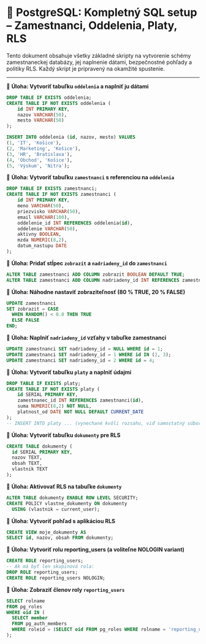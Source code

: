 # 📘 PostgreSQL: Kompletný SQL setup – Zamestnanci, Oddelenia, Platy, RLS

Tento dokument obsahuje všetky základné skripty na vytvorenie schémy zamestnaneckej databázy, jej naplnenie dátami, bezpečnostné pohľady a politiky RLS. Každý skript je pripravený na okamžité spustenie.

---

📌 **Úloha: Vytvoriť tabuľku `oddelenia` a naplniť ju dátami**
```sql
DROP TABLE IF EXISTS oddelenia;
CREATE TABLE IF NOT EXISTS oddelenia (
    id INT PRIMARY KEY,
    nazov VARCHAR(50),
    mesto VARCHAR(50)
);

INSERT INTO oddelenia (id, nazov, mesto) VALUES
(1, 'IT', 'Košice'),
(2, 'Marketing', 'Košice'),
(3, 'HR', 'Bratislava'),
(4, 'Obchod', 'Košice'),
(5, 'Výskum', 'Nitra');
```

📌 **Úloha: Vytvoriť tabuľku `zamestnanci` s referenciou na `oddelenia`**
```sql
DROP TABLE IF EXISTS zamestnanci;
CREATE TABLE IF NOT EXISTS zamestnanci (
    id INT PRIMARY KEY,
    meno VARCHAR(50),
    priezvisko VARCHAR(50),
    email VARCHAR(100),
    oddelenie_id INT REFERENCES oddelenia(id),
    oddelenie VARCHAR(50),
    aktivny BOOLEAN,
    mzda NUMERIC(8,2),
    datum_nastupu DATE
);
```

📌 **Úloha: Pridať stĺpec `zobrazit` a `nadriadeny_id` do `zamestnanci`**
```sql
ALTER TABLE zamestnanci ADD COLUMN zobrazit BOOLEAN DEFAULT TRUE;
ALTER TABLE zamestnanci ADD COLUMN nadriadeny_id INT REFERENCES zamestnanci(id);
```

📌 **Úloha: Náhodne nastaviť zobraziteľnosť (80 % TRUE, 20 % FALSE)**
```sql
UPDATE zamestnanci
SET zobrazit = CASE
  WHEN RANDOM() < 0.8 THEN TRUE
  ELSE FALSE
END;
```

📌 **Úloha: Naplniť `nadriadeny_id` vzťahy v tabuľke zamestnanci**
```sql
UPDATE zamestnanci SET nadriadeny_id = NULL WHERE id = 1;
UPDATE zamestnanci SET nadriadeny_id = 1 WHERE id IN (2, 3);
UPDATE zamestnanci SET nadriadeny_id = 2 WHERE id = 4;
```

📌 **Úloha: Vytvoriť tabuľku `platy` a naplniť údajmi**
```sql
DROP TABLE IF EXISTS platy;
CREATE TABLE IF NOT EXISTS platy (
    id SERIAL PRIMARY KEY,
    zamestnanec_id INT REFERENCES zamestnanci(id),
    suma NUMERIC(8,2) NOT NULL,
    platnost_od DATE NOT NULL DEFAULT CURRENT_DATE
);
-- INSERT INTO platy ... (vynechané kvôli rozsahu, viď samostatný súbor)
```

📌 **Úloha: Vytvoriť tabuľku `dokumenty` pre RLS**
```sql
CREATE TABLE dokumenty (
  id SERIAL PRIMARY KEY,
  nazov TEXT,
  obsah TEXT,
  vlastnik TEXT
);
```

📌 **Úloha: Aktivovať RLS na tabuľke `dokumenty`**
```sql
ALTER TABLE dokumenty ENABLE ROW LEVEL SECURITY;
CREATE POLICY vlastne_dokumenty ON dokumenty
  USING (vlastnik = current_user);
```

📌 **Úloha: Vytvoriť pohľad s aplikáciou RLS**
```sql
CREATE VIEW moje_dokumenty AS
SELECT id, nazov, obsah FROM dokumenty;
```

📌 **Úloha: Vytvoriť rolu reporting_users (a voliteľne NOLOGIN variant)**
```sql
CREATE ROLE reporting_users;
-- Ak má byť len skupinová rola:
DROP ROLE reporting_users;
CREATE ROLE reporting_users NOLOGIN;
```

📌 **Úloha: Zobraziť členov roly `reporting_users`**
```sql
SELECT rolname
FROM pg_roles
WHERE oid IN (
  SELECT member
  FROM pg_auth_members
  WHERE roleid = (SELECT oid FROM pg_roles WHERE rolname = 'reporting_users')
);
```
